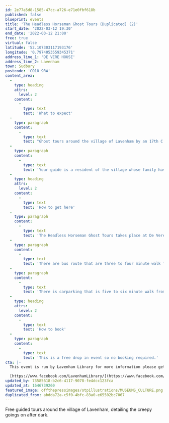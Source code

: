 ```yaml
---
id: 2e77a5d8-1585-47cc-a726-e71e0fbf618b
published: false
blueprint: events
title: 'The Headless Horseman Ghost Tours (Duplicated) (2)'
start_date: '2022-03-12 19:30'
end_date: '2022-03-12 21:00'
free: true
virtual: false
latitude: '52.107303117193176'
longitude: '0.7974053559345371'
address_line_1: 'DE VERE HOUSE'
address_line_2: Lavenham
town: Sudbury
postcode: 'CO10 9RW'
content_area:
  -
    type: heading
    attrs:
      level: 2
    content:
      -
        type: text
        text: 'What to expect'
  -
    type: paragraph
    content:
      -
        type: text
        text: "Ghost tours around the village of Lavenham by an 17th C Ghost carrying his head, meeting the village's many other ghosts, legends, myths, witches, curses and patron saints, while learning abut the history of the village and seeing's its old houses in a new light."
  -
    type: paragraph
    content:
      -
        type: text
        text: 'Your guide is a resident of the village whose family have been associated with Lavenham since founding a vineyard there 1066-1086'
  -
    type: heading
    attrs:
      level: 2
    content:
      -
        type: text
        text: 'How to get here'
  -
    type: paragraph
    content:
      -
        type: text
        text: 'The Headless Horseman Ghost Tours takes place at De Vere House, Lavenham, CO10 9RW.'
  -
    type: paragraph
    content:
      -
        type: text
        text: 'There are bus route that are three to four minute walk from the venue.'
  -
    type: paragraph
    content:
      -
        type: text
        text: 'There is carparking that is five to six minute walk from the venue.'
  -
    type: heading
    attrs:
      level: 2
    content:
      -
        type: text
        text: 'How to book'
  -
    type: paragraph
    content:
      -
        type: text
        text: 'This is a free drop in event so no booking required.'
cta: |-
  This event is run by Lavenham Library for more information please get in touch via:

  [https://www.facebook.com/LavenhamLibrary/](https://www.facebook.com/LavenhamLibrary/)
updated_by: 73585618-b2c6-4117-9078-fe4dcc123fca
updated_at: 1646739260
featured_image: offthepressimages/otpillustrations/MUSEUMS_CULTURE.png
duplicated_from: abdda72a-c5f0-4bfc-83a0-e65502bc7067
---
```

Free guided tours around the village of Lavenham, detailing the creepy goings on after dark.